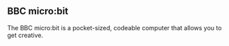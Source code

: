 ## BBC micro:bit

The BBC micro:bit is a pocket-sized, codeable computer that allows you to get creative.
